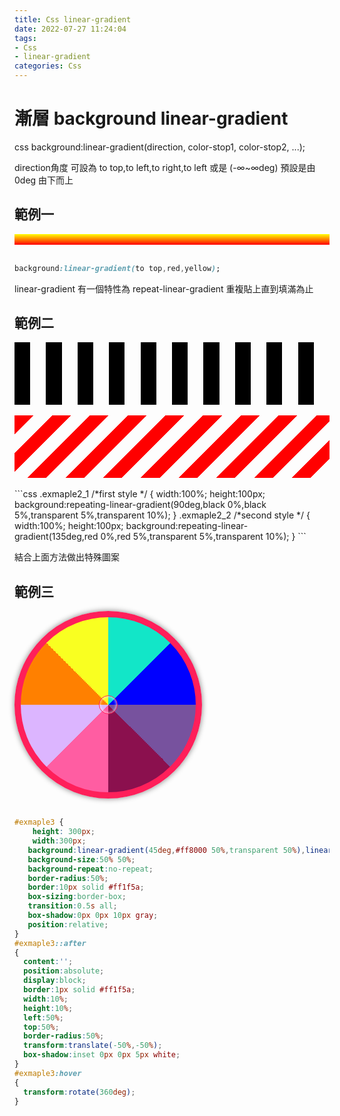 ```yaml
---
title: Css linear-gradient
date: 2022-07-27 11:24:04
tags:
- Css
- linear-gradient
categories: Css
---
```


# 漸層 background linear-gradient
css background:linear-gradient(direction, color-stop1, color-stop2, ...);

direction角度 可設為 to top,to left,to right,to left 或是 (-∞~∞deg) 預設是由0deg 由下而上

<!--more-->

## 範例一

<div class="exmaple1">&nbsp;</div>
</br>

```css
background:linear-gradient(to top,red,yellow);
```
linear-gradient  有一個特性為 repeat-linear-gradient 重複貼上直到填滿為止

## 範例二

<div class="exmaple2_1">&nbsp;</div>
</br>
<div class="exmaple2_2">&nbsp;</div>


</br>
```css
.exmaple2_1  /*first style */
{
width:100%;
height:100px;
  background:repeating-linear-gradient(90deg,black 0%,black 5%,transparent 5%,transparent 10%);
}
.exmaple2_2 /*second style */
{
width:100%;
height:100px;
  background:repeating-linear-gradient(135deg,red 0%,red 5%,transparent 5%,transparent 10%);
}
```

結合上面方法做出特殊圖案

## 範例三
<div id="exmaple3">&nbsp;</div>
</br>

```css
#exmaple3 {  
    height: 300px;
    width:300px;
   background:linear-gradient(45deg,#ff8000 50%,transparent 50%),linear-gradient(135deg,#f9ff21 100%,transparent 100%),linear-gradient(135deg, #12e6c8 50%, transparent 50%) 100% 0%,linear-gradient(45deg, #0000ff 100%, transparent 100%) 100% 0%,linear-gradient(135deg,#dcb5ff 50%,transparent 50%) 0% 100%,linear-gradient(135deg,#ff5da2 100%,transparent 100%) 0% 100%,linear-gradient(45deg, #8b104e 50%, transparent 50%) 100% 100%,linear-gradient(135deg, #77529e 100%, transparent 100%) 100% 100%;
   background-size:50% 50%;
   background-repeat:no-repeat;
   border-radius:50%;
   border:10px solid #ff1f5a;
   box-sizing:border-box;
   transition:0.5s all;
   box-shadow:0px 0px 10px gray;
   position:relative;
}
#exmaple3::after
{
  content:'';
  position:absolute;
  display:block;
  border:1px solid #ff1f5a;
  width:10%;
  height:10%;
  left:50%;
  top:50%;
  border-radius:50%;
  transform:translate(-50%,-50%);
  box-shadow:inset 0px 0px 5px white;
}
#exmaple3:hover
{
  transform:rotate(360deg);
}
```

<style>
.exmaple1 {
   background:linear-gradient(to top,red,yellow);
}
.exmaple2_1  /*first style */
{
width:100%;
height:100px;
  background:repeating-linear-gradient(90deg,black 0%,black 5%,transparent 5%,transparent 10%);
}
.exmaple2_2 /*second style */
{
width:100%;
height:100px;
  background:repeating-linear-gradient(135deg,red 0%,red 5%,transparent 5%,transparent 10%);
}
#exmaple3 {  
    height: 300px;
width:300px;
   background:linear-gradient(45deg,#ff8000 50%,transparent 50%),linear-gradient(135deg,#f9ff21 100%,transparent 100%),linear-gradient(135deg, #12e6c8 50%, transparent 50%) 100% 0%,linear-gradient(45deg, #0000ff 100%, transparent 100%) 100% 0%,linear-gradient(135deg,#dcb5ff 50%,transparent 50%) 0% 100%,linear-gradient(135deg,#ff5da2 100%,transparent 100%) 0% 100%,linear-gradient(45deg, #8b104e 50%, transparent 50%) 100% 100%,linear-gradient(135deg, #77529e 100%, transparent 100%) 100% 100%;
   background-size:50% 50%;
   background-repeat:no-repeat;
   border-radius:50%;
   border:10px solid #ff1f5a;
   box-sizing:border-box;
   transition:0.5s all;
   box-shadow:0px 0px 10px gray;
   position:relative;
}
#exmaple3::after
{
  content:'';
  position:absolute;
  display:block;
  border:1px solid #ff1f5a;
  width:10%;
  height:10%;
  left:50%;
  top:50%;
  border-radius:50%;
  transform:translate(-50%,-50%);
  box-shadow:inset 0px 0px 5px white;
}
#exmaple3:hover
{
  transform:rotate(360deg);
}
</style>